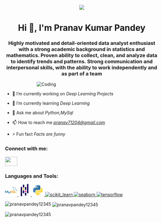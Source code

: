 <p align="center">
      <img src="./headers.png" />
</p> 


<h1 align="center">Hi 👋, I'm Pranav Kumar Pandey </h1>
<h3 align="center"> Highly	motivated	and	detail-oriented	data	analyst	enthusiast	with	a	strong	academic	background	in	statistics
 and	mathematics.	Proven	ability	to	collect,	clean,	and	analyze	data	to	identify	trends	and	patterns.	Strong
 communication	and	interpersonal	skills,	with	the	ability	to	work	independently	and	as	part	of	a	team </h3>
<img align="right" alt="Coding" width="400" src="https://camo.githubusercontent.com/c1dcb74cc1c1835b1d716f5051499a2814c683c806b15f04b0eba492863703e9/68747470733a2f2f63646e2e6472696262626c652e636f6d2f75736572732f3733303730332f73637265656e73686f74732f363538313234332f6176656e746f2e676966">
<br />


- 🔭 I’m currently working on *Deep Learning Projects*

- 🌱 I’m currently learning *Deep Learning*

- 💬 Ask me about *Python,MySql*

- 📫 How to reach me *pranav71204@gmail.com*

- ⚡ Fun fact *Facts are funny*

<h3 align="left">Connect with me:</h3>
<p align="left">

<a href="https://linkedin.com/in/pranav-kumar-pandey-245885227" target="blank"><img align="center" src="https://raw.githubusercontent.com/rahuldkjain/github-profile-readme-generator/master/src/images/icons/Social/linked-in-alt.svg" height="30" width="40" /></a>


<h3 align="left">Languages and Tools:</h3>
<p align="left"> <a href="https://www.mysql.com/" target="_blank" rel="noreferrer"> <img src="https://raw.githubusercontent.com/devicons/devicon/master/icons/mysql/mysql-original-wordmark.svg" alt="mysql" width="40" height="40"/> </a> <a href="https://pandas.pydata.org/" target="_blank" rel="noreferrer"> <img src="https://raw.githubusercontent.com/devicons/devicon/2ae2a900d2f041da66e950e4d48052658d850630/icons/pandas/pandas-original.svg" alt="pandas" width="40" height="40"/> </a> <a href="https://www.python.org" target="_blank" rel="noreferrer"> <img src="https://raw.githubusercontent.com/devicons/devicon/master/icons/python/python-original.svg" alt="python" width="40" height="40"/> </a> <a href="https://scikit-learn.org/" target="_blank" rel="noreferrer"> <img src="https://upload.wikimedia.org/wikipedia/commons/0/05/Scikit_learn_logo_small.svg" alt="scikit_learn" width="40" height="40"/> </a> <a href="https://seaborn.pydata.org/" target="_blank" rel="noreferrer"> <img src="https://seaborn.pydata.org/_images/logo-mark-lightbg.svg" alt="seaborn" width="40" height="40"/> </a> <a href="https://www.tensorflow.org" target="_blank" rel="noreferrer"> <img src="https://www.vectorlogo.zone/logos/tensorflow/tensorflow-icon.svg" alt="tensorflow" width="40" height="40"/> </a> </p>

<p><img align="left" src="https://github-readme-stats.vercel.app/api/top-langs?username=pranavpandey12345&show_icons=true&locale=en&layout=compact" alt="pranavpandey12345" /></p>

<p>&nbsp;<img align="center" src="https://github-readme-stats.vercel.app/api?username=pranavpandey12345&show_icons=true&locale=en" alt="pranavpandey12345" /></p>

<p><img align="center" src="https://github-readme-streak-stats.herokuapp.com/?user=pranavpandey12345&" alt="pranavpandey12345" /></p>
